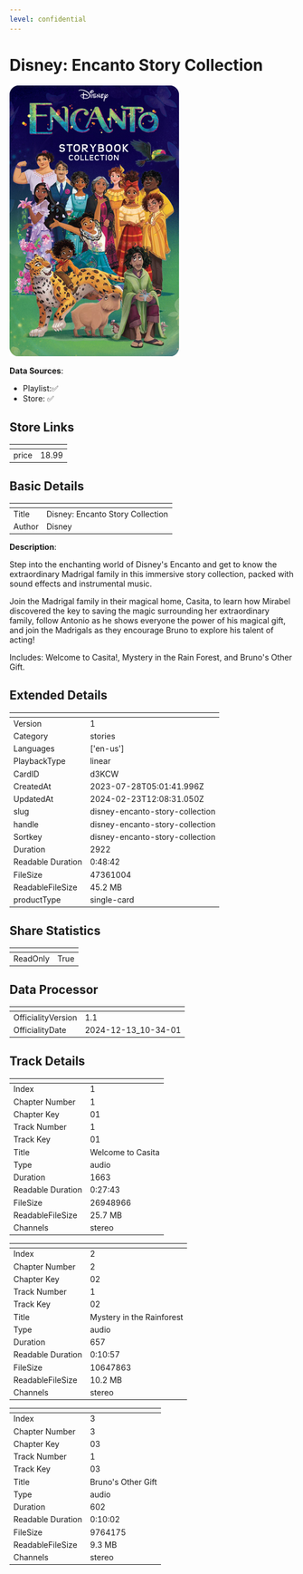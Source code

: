 ```yaml
---
level: confidential
---
```

# Disney: Encanto Story Collection

![card_[d3KCW].png](../../img/cards/card_[d3KCW].png)

**Data Sources**: 

- Playlist:✅
- Store: ✅


## Store Links

| <!-- --> | <!-- --> |
| - | - |
| price | 18.99 |


## Basic Details

| <!-- --> | <!-- --> |
| - | - |
| Title | Disney: Encanto Story Collection |
| Author | Disney |

**Description**:

Step into the enchanting world of Disney's Encanto and get to know the extraordinary Madrigal family in this immersive story collection, packed with sound effects and instrumental music. 

Join the Madrigal family in their magical home, Casita, to learn how Mirabel discovered the key to saving the magic surrounding her extraordinary family, follow Antonio as he shows everyone the power of his magical gift, and join the Madrigals as they encourage Bruno to explore his talent of acting!

Includes: Welcome to Casita!, Mystery in the Rain Forest, and Bruno's Other Gift.



## Extended Details

| <!-- --> | <!-- --> |
| - | - |
| Version | 1 |
| Category | stories |
| Languages | ['en-us'] |
| PlaybackType | linear |
| CardID | d3KCW |
| CreatedAt | 2023-07-28T05:01:41.996Z |
| UpdatedAt | 2024-02-23T12:08:31.050Z |
| slug | disney-encanto-story-collection |
| handle | disney-encanto-story-collection |
| Sortkey | disney-encanto-story-collection |
| Duration | 2922 |
| Readable Duration | 0:48:42 |
| FileSize | 47361004 |
| ReadableFileSize | 45.2 MB |
| productType | single-card |


## Share Statistics

| <!-- --> | <!-- --> |
| - | - |
| ReadOnly | True |


## Data Processor

| <!-- --> | <!-- --> |
| - | - |
| OfficialityVersion | 1.1
| OfficialityDate | 2024-12-13_10-34-01


## Track Details

| <!-- --> | <!-- --> |
| - | - |
| Index | 1 |
| Chapter Number | 1 |
| Chapter Key | 01 |
| Track Number | 1 |
| Track Key | 01 |
| Title | Welcome to Casita |
| Type | audio |
| Duration | 1663 |
| Readable Duration | 0:27:43 |
| FileSize | 26948966 |
| ReadableFileSize | 25.7 MB |
| Channels | stereo |

| <!-- --> | <!-- --> |
| - | - |
| Index | 2 |
| Chapter Number | 2 |
| Chapter Key | 02 |
| Track Number | 1 |
| Track Key | 02 |
| Title | Mystery in the Rainforest |
| Type | audio |
| Duration | 657 |
| Readable Duration | 0:10:57 |
| FileSize | 10647863 |
| ReadableFileSize | 10.2 MB |
| Channels | stereo |

| <!-- --> | <!-- --> |
| - | - |
| Index | 3 |
| Chapter Number | 3 |
| Chapter Key | 03 |
| Track Number | 1 |
| Track Key | 03 |
| Title | Bruno's Other Gift |
| Type | audio |
| Duration | 602 |
| Readable Duration | 0:10:02 |
| FileSize | 9764175 |
| ReadableFileSize | 9.3 MB |
| Channels | stereo |


